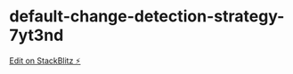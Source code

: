 # default-change-detection-strategy-7yt3nd

[Edit on StackBlitz ⚡️](https://stackblitz.com/edit/default-change-detection-strategy-7yt3nd)